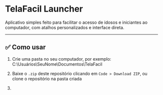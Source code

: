 # TelaFacil Launcher

Aplicativo simples feito para facilitar o acesso de idosos e iniciantes ao computador, com atalhos personalizados e interface direta.

---

## ✅ Como usar

1. Crie uma pasta no seu computador, por exemplo:
C:\Usuários\SeuNome\Documentos\TelaFacil


2. Baixe o `.zip` deste repositório clicando em `Code > Download ZIP`, ou clone o repositório na pasta criada
3. 

